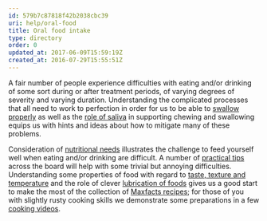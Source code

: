 ```yaml
---
id: 579b7c87818f42b2038cbc39
uri: help/oral-food
title: Oral food intake
type: directory
order: 0
updated_at: 2017-06-09T15:59:19Z
created_at: 2016-07-29T15:55:51Z
---
```


<p>A fair number of people experience difficulties with eating and/or
    drinking of some sort during or after treatment periods,
    of varying degrees of severity and varying duration. Understanding
    the complicated processes that all need to work to perfection
    in order for us to be able to <a href="/help/oral-food/swallowing-anatomy-physiology">swallow properly</a>    as well as the <a href="/help/oral-food/saliva-and-eating">role of saliva</a>    in supporting chewing and swallowing equips us with hints
    and ideas about how to mitigate many of these problems.</p>
<p>Consideration of <a href="/help/oral-food/nutrition">nutritional needs</a>    illustrates the challenge to feed yourself well when eating
    and/or drinking are difficult. A number of <a href="/help/oral-food/practical-tips">practical tips</a>    across the board will help with some trivial but annoying
    difficulties. Understanding some properties of food with
    regard to <a href="/help/oral-food/ttt">taste, texture and temperature</a>    and the role of clever <a href="/help/oral-food/lubrication">lubrication of foods</a>    gives us a good start to make the most of the collection
    of <a href="/help/oral-food/recipes">Maxfacts recipes</a>;
    for those of you with slightly rusty cooking skills we demonstrate
    some preparations in a few <a href="/help/oral-food/cooking-videos">cooking videos</a>.</p>
